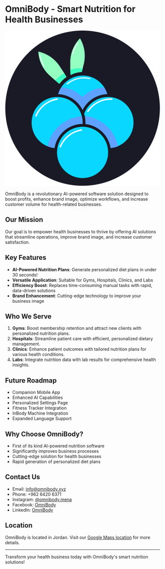 # OmniBody - Smart Nutrition for Health Businesses

![OmniBody Logo](/blueberry.png)

OmniBody is a revolutionary AI-powered software solution designed to boost profits, enhance brand image, optimize workflows, and increase customer volume for health-related businesses.

## Our Mission

Our goal is to empower health businesses to thrive by offering AI solutions that streamline operations, improve brand image, and increase customer satisfaction.

## Key Features

- **AI-Powered Nutrition Plans**: Generate personalized diet plans in under 30 seconds!
- **Versatile Application**: Suitable for Gyms, Hospitals, Clinics, and Labs
- **Efficiency Boost**: Replaces time-consuming manual tasks with rapid, data-driven solutions
- **Brand Enhancement**: Cutting-edge technology to improve your business image

## Who We Serve

1. **Gyms**: Boost membership retention and attract new clients with personalized nutrition plans.
2. **Hospitals**: Streamline patient care with efficient, personalized dietary management.
3. **Clinics**: Enhance patient outcomes with tailored nutrition plans for various health conditions.
4. **Labs**: Integrate nutrition data with lab results for comprehensive health insights.

## Future Roadmap

- Companion Mobile App
- Enhanced AI Capabilities
- Personalized Settings Page
- Fitness Tracker Integration
- InBody Machine Integration
- Expanded Language Support

## Why Choose OmniBody?

- First of its kind AI-powered nutrition software
- Significantly improves business processes
- Cutting-edge solution for health businesses
- Rapid generation of personalized diet plans

## Contact Us

- Email: [info@omnibody.xyz](mailto:info@omnibody.xyz)
- Phone: +962 6420 6371
- Instagram: [@omnibody.mena](https://www.instagram.com/omnibody.mena)
- Facebook: [OmniBody](https://www.facebook.com/people/Omnibody/61565597801055/)
- LinkedIn: [OmniBody](https://www.linkedin.com/company/omnibody)

## Location

OmniBody is located in Jordan. Visit our [Google Maps location](https://www.google.com/maps/place/OmniBody) for more details.

---

Transform your health business today with OmniBody's smart nutrition solutions!
